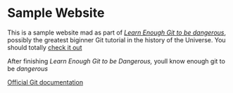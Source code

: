 # Sample Website

This is a sample website mad as part of [*Learn Enough Git to be dangerous*](http://learnenough.com/git-tutorial), possibly the greatest biginner Git tutorial in the history of the Universe. You should totally [check it out](http://learnenough.com/git-tutorial)

After finishing *Learn Enough Git to be Dangerous,* youll know enough git to be *dangerous*

[Official Git documentation](https://git-scm.com/doc)